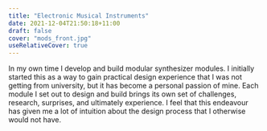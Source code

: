 ```yaml
---
title: "Electronic Musical Instruments"
date: 2021-12-04T21:50:18+11:00
draft: false
cover: "mods_front.jpg"
useRelativeCover: true
---
```


In my own time I develop and build modular synthesizer modules. I initially started this as a way to gain practical design experience that I was not getting from university, but it has become a personal passion of mine. Each module I set out to design and build brings its own set of challenges, research, surprises, and ultimately experience. I feel that this endeavour has given me a lot of intuition about the design process that I otherwise would not have.

<!---
{{< figure src="mods_front.jpg" alt="Front of modules" position="center" style="border-radius: 8px;" caption="Some of the modules I have designed." captionPosition="right" captionStyle="color: black;" >}}
-->

<!---
{{< figure src="mods_back.jpg" alt="Back of modules" position="center" style="border-radius: 8px;" caption="It's not a good prototype without some bodges!" captionPosition="right" captionStyle="color: black;" >}}
-->
